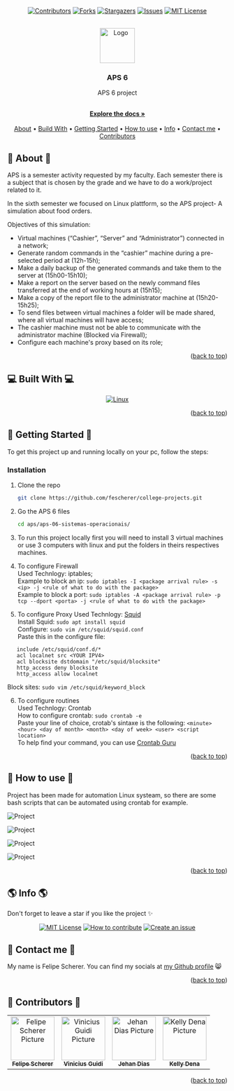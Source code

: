 <a name="readme-top"></a>

<div align="center">

[![Contributors][contributors-shield]][contributors-url]
[![Forks][forks-shield]][forks-url]
[![Stargazers][stars-shield]][stars-url]
[![Issues][issues-shield]][issues-url]
[![MIT License][license-shield]][license-url]

  <br />
  <a href="https://github.com/fescherer/college-projects">
    <img src="https://user-images.githubusercontent.com/62115215/218600027-5eda2e8c-b177-437b-86e4-2003c5ef6eef.png" alt="Logo" width="80" height="80">
  </a>

<h3 align="center">APS 6</h3>

<p align="center">

APS 6 project

<br />
<a href="https://github.com/fescherer/college-projects"><strong>Explore the docs »</strong></a>
<br />
<br />
<a href="#about">About</a>
•
<a href="#stack">Build With</a>
•
<a href="#install">Getting Started</a>
•
<a href="#usage">How to use</a>
•
<a href="#info">Info</a>
•
<a href="#contact">Contact me</a>
•
<a href="#contributors">Contributors</a>

</p>
</div>

<!-- **********************🐲About🐲********************** -->

<a name="about"></a>

## 📕 About 📕

APS is a semester activity requested by my faculty. Each semester there is a subject that is chosen by the grade and we have to do a work/project related to it.

In the sixth semester we focused on Linux plattform, so the APS project- A simulation about food orders.

Objectives of this simulation:

- Virtual machines (“Cashier”, “Server” and “Administrator”) connected in a network;
- Generate random commands in the “cashier” machine during a pre-selected period at (12h-15h);
- Make a daily backup of the generated commands and take them to the server at (15h00-15h10);
- Make a report on the server based on the newly command files transferred at the end of working hours at (15h15);
- Make a copy of the report file to the administrator machine at (15h20-15h25);
- To send files between virtual machines a folder will be made shared, where all virtual machines will have access;
- The cashier machine must not be able to communicate with the administrator machine (Blocked via Firewall);
- Configure each machine's proxy based on its role;

<p align="right">(<a href="#readme-top">back to top</a>)</p>

<!-- **********************🐲Built With🐲********************** -->

<a name="stack"></a>

## 💻 Built With 💻

<div align="center">

[![Linux][linux]][linux-url]

</div>

<p align="right">(<a href="#readme-top">back to top</a>)</p>

<!-- **********************🐲Getting Started🐲********************** -->

<a name="install"></a>

## 🚂 Getting Started 🚂

To get this project up and running locally on your pc, follow the steps:

### Installation

1. Clone the repo
   ```sh
   git clone https://github.com/fescherer/college-projects.git
   ```
2. Go the APS 6 files
   ```sh
   cd aps/aps-06-sistemas-operacionais/
   ```
3. To run this project locally first you will need to install 3 virtual machines or use 3 computers with linux and put the folders in theirs respectives machines.

4. To configure Firewall  
   Used Technlogy: iptables;  
   Example to block an ip: `sudo iptables -I <package arrival rule> -s <ip> -j <rule of what to do with the package>`  
   Example to block a port: `sudo iptables -A <package arrival rule> -p tcp --dport <porta> -j <rule of what to do with the package>`

5. To configure Proxy
   Used Technlogy: [Squid](http://www.squid-cache.org)  
   Install Squid: `sudo apt install squid`  
   Configure: `sudo vim /etc/squid/squid.conf`  
   Paste this in the configure file:

```
   include /etc/squid/conf.d/*
   acl localnet src <YOUR IPV4>
   acl blocksite dstdomain "/etc/squid/blocksite"
   http_access deny blocksite
   http_access allow localnet
```

Block sites: `sudo vim /etc/squid/keyword_block`

6. To configure routines  
   Used Technlogy: Crontab  
   How to configure crontab: `sudo crontab -e`  
   Paste your line of choice, crotab's sintaxe is the following: `<minute> <hour> <day of month> <month> <day of week> <user> <script location>`  
   To help find your command, you can use [Crontab Guru](https://crontab.guru/#*_16_1-_*_*)

<p align="right">(<a href="#readme-top">back to top</a>)</p>

<!-- **********************🐲How to use🐲********************** -->

<a name="usage"></a>

## 🙋 How to use 🙋

Project has been made for automation Linux systeam, so there are some bash scripts that can be automated using crontab for example.

![Project](https://user-images.githubusercontent.com/62115215/218895463-8f3e54ea-268f-4c6b-90a5-f118070eb61e.png)

![Project](https://user-images.githubusercontent.com/62115215/218895477-5997cd3a-5579-4df1-83ee-b09ad3ca738d.png)

![Project](https://user-images.githubusercontent.com/62115215/218895481-f9ad1b7a-163f-4286-9bbd-1cc0f1594993.png)

![Project](https://user-images.githubusercontent.com/62115215/218895483-0de5eff9-0f3a-4dce-809b-abc3351e112c.png)

<p align="right">(<a href="#readme-top">back to top</a>)</p>

<!-- **********************🐲Info🐲********************** -->

<a name="info"></a>

## 🌎 Info 🌎

Don't forget to leave a star if you like the project ✨

<div align="center">

[![MIT License][license-shield]][license-url]
[![How to contribute][info-contribute-shield]][info-contribute-url]
[![Create an issue][info-issues-shield]][info-issues-url]

</div>

<!-- **********************🐲Contact Me🐲********************** -->
<a name="contact"></a>

## 💬 Contact me 💬

My name is Felipe Scherer. You can find my socials at [my Github profile](https://github.com/fescherer) 😸

<p align="right">(<a href="#readme-top">back to top</a>)</p>

<!-- **********************🐲Contributors🐲********************** -->

<a name="contributors"></a>

## 🤗 Contributors 🤗

<table>
  <tr>
    <td align="center">
      <a href="https://github.com/fescherer">
        <img src="https://github.com/fescherer.png" width="100px;" alt="Felipe Scherer Picture"/><br>
        <sub>
          <b>Felipe Scherer</b>
        </sub>
      </a>
    </td>
        <td align="center">
      <a href="https://github.com/viniGuidi">
        <img src="https://github.com/viniGuidi.png" width="100px;"  alt="Vinicius Guidi Picture"/><br>
        <sub>
          <b>Vinicius Guidi</b>
        </sub>
      </a>
    </td>
    <td align="center">
      <a href="https://github.com/Luxyz">
        <img src="https://github.com/Luxyz.png" width="100px;" alt="Jehan Dias Picture"/><br>
        <sub>
          <b>Jehan Dias</b>
        </sub>
      </a>
    </td>
    <td align="center">
      <a href="https://github.com/kellydena">
        <img src="https://github.com/kellydena.png" width="100px;"  alt="Kelly Dena Picture"/><br>
        <sub>
          <b>Kelly Dena</b>
        </sub>
      </a>
    </td>
  </tr>
</table>

<p align="right">(<a href="#readme-top">back to top</a>)</p>

<!-- Badges and Badges Link -->
[contributors-shield]: https://img.shields.io/github/contributors/fescherer/college-projects.svg?style=for-the-badge
[contributors-url]: https://github.com/fescherer/college-projects/graphs/contributors
[forks-shield]: https://img.shields.io/github/forks/fescherer/college-projects.svg?style=for-the-badge
[forks-url]: https://github.com/fescherer/college-projects/network/members
[stars-shield]: https://img.shields.io/github/stars/fescherer/college-projects.svg?style=for-the-badge
[stars-url]: https://github.com/fescherer/college-projects/stargazers
[issues-shield]: https://img.shields.io/github/issues/fescherer/college-projects.svg?style=for-the-badge
[issues-url]: https://github.com/fescherer/college-projects/issues

[license-shield]: https://img.shields.io/github/license/fescherer/college-projects.svg?style=for-the-badge
[license-url]: https://github.com/fescherer/college-projects/blob/master/LICENSE
[info-contribute-shield]: https://img.shields.io/badge/👋-How%20to%20contribute-blue.svg?style=for-the-badge
[info-contribute-url]: https://github.com/fescherer/utils/blob/main/CONTRIBUTING.md
[info-issues-shield]: https://img.shields.io/badge/🐞-How%20to%20create%20an%20issue-blue.svg?style=for-the-badge
[info-issues-url]: https://github.com/fescherer/utils/blob/main/ISSUE.md

<!-- https://github.com/Ileriayo/markdown-badges -->
[linux]: https://img.shields.io/badge/Linux-FCC624?style=for-the-badge&logo=linux&logoColor=black
[linux-url]: https://ubuntu.com
